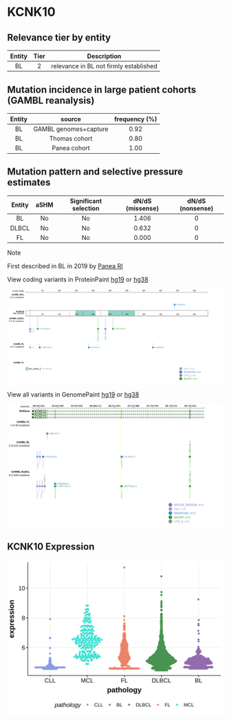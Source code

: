 # KCNK10

## Relevance tier by entity

|Entity|Tier|Description                           |
|:------:|:----:|--------------------------------------|
|BL    |2   |relevance in BL not firmly established|

## Mutation incidence in large patient cohorts (GAMBL reanalysis)

|Entity|source               |frequency (%)|
|:------:|:---------------------:|:-------------:|
|BL    |GAMBL genomes+capture|0.92         |
|BL    |Thomas cohort        |0.80         |
|BL    |Panea cohort         |1.00         |

## Mutation pattern and selective pressure estimates

|Entity|aSHM|Significant selection|dN/dS (missense)|dN/dS (nonsense)|
|:------:|:----:|:---------------------:|:----------------:|:----------------:|
|BL    |No  |No                   |1.406           |0               |
|DLBCL |No  |No                   |0.632           |0               |
|FL    |No  |No                   |0.000           |0               |


> [!NOTE]
> First described in BL in 2019 by [Panea RI](https://pubmed.ncbi.nlm.nih.gov/31558468)


View coding variants in ProteinPaint [hg19](https://morinlab.github.io/LLMPP/GAMBL/KCNK10_protein.html)  or [hg38](https://morinlab.github.io/LLMPP/GAMBL/KCNK10_protein_hg38.html)

![image](images/proteinpaint/KCNK10_NM_021161.svg)

View all variants in GenomePaint [hg19](https://morinlab.github.io/LLMPP/GAMBL/KCNK10.html)  or [hg38](https://morinlab.github.io/LLMPP/GAMBL/KCNK10_hg38.html)

![image](images/proteinpaint/KCNK10.svg)
## KCNK10 Expression
![image](images/gene_expression/KCNK10_by_pathology.svg)
<!-- ORIGIN: paneaWholeGenomeLandscape2019 -->
